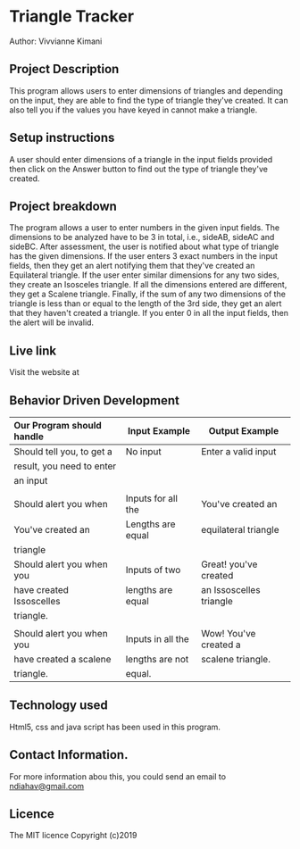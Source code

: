 # Triangle Tracker

Author: Vivvianne Kimani

## Project Description
This program allows users to enter dimensions of triangles and depending on the input, they are able to find the type of triangle they've created. It can also tell you if the values you have keyed in cannot make a triangle.

## Setup instructions
A user should enter dimensions of a triangle in the input fields provided then click on the Answer button to find out the type of triangle they've created.

## Project breakdown
The program allows a user to enter numbers in the given input fields. The dimensions to be analyzed have to be 3 in total, i.e., sideAB, sideAC and sideBC. After assessment, the user is notified about what type of triangle has the given dimensions. If the user enters 3 exact numbers in the input fields, then they get an alert notifying them that they've created an Equilateral triangle. If the user enter similar dimensions for any two sides, they create an Isosceles triangle. If all the dimensions entered are different, they get a Scalene triangle. Finally, if the sum of any two dimensions of the triangle is less than or equal to the length of the 3rd side, they get an alert that they haven't created a triangle. If you enter 0 in all the input fields, then the alert will be invalid.

## Live link
Visit the website at

## Behavior Driven Development

  |Our Program should handle | Input Example     | Output Example         |
  |:-------------------------|-------------------|------------------------|
  |Should tell you, to get a | No input          | Enter a valid input    |
  |result, you need to enter |                   |
  |an input                  |                   |                        |
  |                          |                   |
  |Should alert you when     | Inputs for all the| You've created an      |
  |You've created an         | Lengths are equal | equilateral triangle   |
  |triangle                  |                   |                        |                                                     |
  |Should alert you when you | Inputs of two     |Great! you've created   |
  |have created Issoscelles  | lengths are equal |an Issoscelles triangle |
  |triangle.                 |                   |                        |
  |                          |                   |                        |
  |Should alert you when you |Inputs in all the  |Wow! You've created a 
  |have created a scalene    |lengths are not    |scalene triangle.       |    
  |triangle.                 |equal.             |                        |





## Technology used
Html5, css and java script has been used in this program.

## Contact Information.
For more information abou this, you could send an email to ndiahav@gmail.com

## Licence
The MIT licence
Copyright (c)2019
